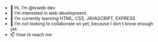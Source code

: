 - 👋 Hi, I’m @tcweb-dev
- 👀 I’m interested in web development.
- 🌱 I’m currently learning HTML, CSS, JAVASCRIPT, EXPRESS
- 💞️ I’m not looking to collaborate on yet, because I don't know enough yet.
- 📫 How to reach me 

<!---
tcweb-dev/tcweb-dev is a ✨ special ✨ repository because its `README.md` (this file) appears on your GitHub profile.
You can click the Preview link to take a look at your changes.
--->
